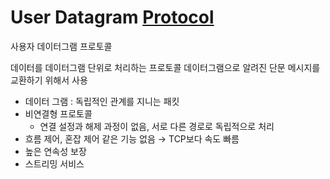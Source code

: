 # User Datagram [Protocol](Protocol.md)
사용자 데이터그램 프로토콜

데이터를 데이터그램 단위로 처리하는 프로토콜
데이터그램으로 알려진 단문 메시지를 교환하기 위해서 사용

- 데이터 그램 : 독립적인 관계를 지니는 패킷
- 비연결형 프로토콜
    - 연결 설정과 해제 과정이 없음, 서로 다른 경로로 독립적으로 처리
- 흐름 제어, 혼잡 제어 같은 기능 없음 → TCP보다 속도 빠름
- 높은 연속성 보장
- 스트리밍 서비스